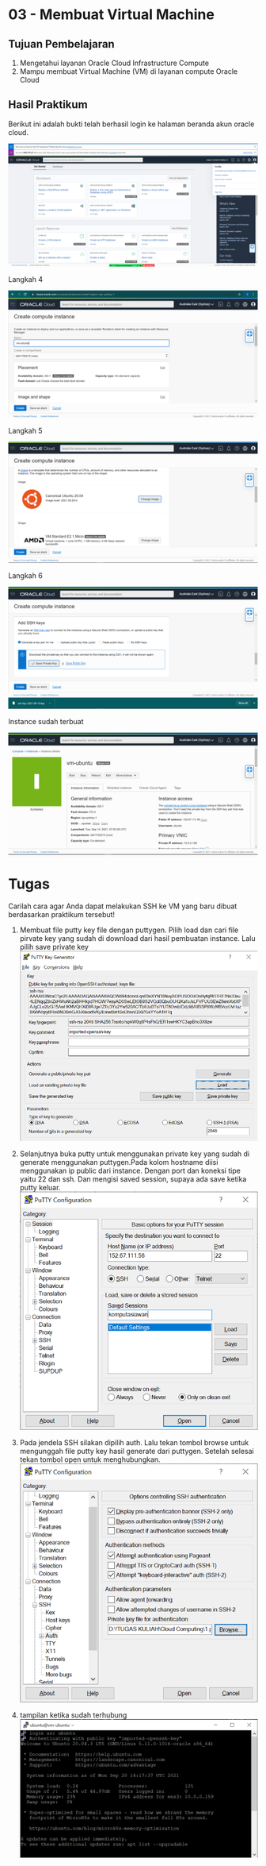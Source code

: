 # 03 - Membuat Virtual Machine

## Tujuan Pembelajaran

1. Mengetahui layanan Oracle Cloud Infrastructure Compute
2. Mampu membuat Virtual Machine (VM) di layanan compute Oracle Cloud

## Hasil Praktikum

Berikut ini adalah bukti telah berhasil login ke halaman beranda akun oracle cloud.

![Screenshot Dashboard Oracle](img/dashboard_oracle.png)

Langkah 4

![Langkah 4](img/4.png)

Langkah 5

![Langkah 5](img/5.png)

Langkah 6

![Langkah 6](img/6.png)

Instance sudah terbuat

![terbuat](img/1.png)

# Tugas
Carilah cara agar Anda dapat melakukan SSH ke VM yang baru dibuat berdasarkan praktikum tersebut!

1. Membuat file putty key file dengan puttygen. Pilih load dan cari file pirvate key yang sudah di download dari hasil pembuatan instance. Lalu pilih save private key
![t1](img/t1.png)

2. Selanjutnya buka putty untuk menggunakan private key yang sudah di generate menggunakan puttygen.Pada kolom hostname diisi menggunakan ip public dari instance. Dengan port dan koneksi tipe yaitu 22 dan ssh. Dan mengisi saved session, supaya ada save ketika putty keluar.
![t2](img/t2.png)

3. Pada jendela SSH silakan dipilih auth. Lalu tekan tombol browse untuk mengunggah file putty key hasil generate dari puttygen. Setelah selesai tekan tombol open untuk menghubungkan.
![t3](img/t3.png)

4. tampilan ketika sudah terhubung
![t4](img/t4.png)
